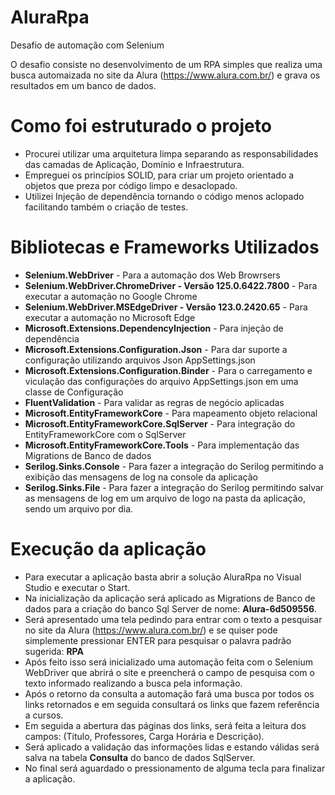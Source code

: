 # AluraRpa
Desafio de automação com Selenium

O desafio consiste no desenvolvimento de um RPA simples que realiza uma busca
automaizada no site da Alura (https://www.alura.com.br/) e grava os resultados em um
banco de dados.

# Como foi estruturado o projeto

* Procurei utilizar uma arquitetura limpa separando as responsabilidades das camadas de Aplicação, Domínio e Infraestrutura.
* Empreguei os princípios SOLID, para criar um projeto orientado a objetos que preza por código limpo e desaclopado.
* Utilizei Injeção de dependência tornando o código menos aclopado facilitando também o criação de testes.

# Bibliotecas e Frameworks Utilizados

* **Selenium.WebDriver** - Para a automação dos Web Browrsers
* **Selenium.WebDriver.ChromeDriver - Versão 125.0.6422.7800** - Para executar a automação no Google Chrome
* **Selenium.WebDriver.MSEdgeDriver - Versão 123.0.2420.65** - Para executar a automação no Microsoft Edge
* **Microsoft.Extensions.DependencyInjection** - Para injeção de dependência
* **Microsoft.Extensions.Configuration.Json** - Para dar suporte a configuração utilizando arquivos Json AppSettings.json
* **Microsoft.Extensions.Configuration.Binder** - Para o carregamento e viculação das configurações do arquivo AppSettings.json em uma classe de Configuração
* **FluentValidation** - Para validar as regras de negócio aplicadas
* **Microsoft.EntityFrameworkCore** - Para mapeamento objeto relacional
* **Microsoft.EntityFrameworkCore.SqlServer** - Para integração do EntityFrameworkCore com o SqlServer
* **Microsoft.EntityFrameworkCore.Tools** - Para implementação das Migrations de Banco de dados
* **Serilog.Sinks.Console** - Para fazer a integração do Serilog permitindo a exibição das mensagens de log na console da aplicação
* **Serilog.Sinks.File** - Para fazer a integração do Serilog permitindo salvar as mensagens de log em um arquivo de logo na pasta da aplicação, sendo um arquivo por dia.

# Execução da aplicação

* Para executar a aplicação basta abrir a solução AluraRpa no Visual Studio e executar o Start.
* Na inicialização da aplicação será aplicado as Migrations de Banco de dados para a criação do banco Sql Server de nome: **Alura-6d509556**.
* Será apresentado uma tela pedindo para entrar com o texto a pesquisar no site da Alura (https://www.alura.com.br/) e se quiser pode simplemente pressionar ENTER para pesquisar o palavra padrão sugerida: **RPA**
* Após feito isso será inicializado uma automação feita com o Selenium WebDriver que abrirá o site e preencherá o campo de pesquisa com o texto informado realizando a busca pela informação.
* Após o retorno da consulta a automação fará uma busca por todos os links retornados e em seguida consultará os links que fazem referência a cursos.
* Em seguida a abertura das páginas dos links, será feita a leitura dos campos: (Titulo, Professores, Carga Horária e Descrição).
* Será aplicado a validação das informações lidas e estando válidas será salva na tabela **Consulta** do banco de dados SqlServer.
* No final será aguardado o pressionamento de alguma tecla para finalizar a aplicação.
